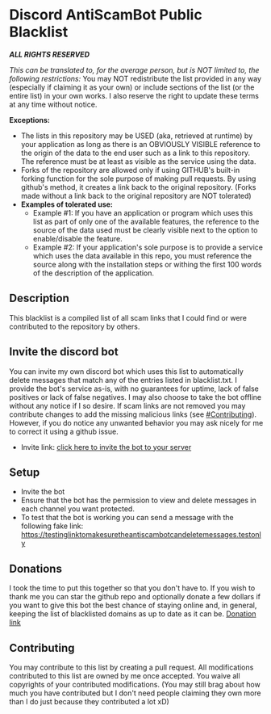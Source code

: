 # Discord AntiScamBot Public Blacklist

***ALL RIGHTS RESERVED***

*This can be translated to, for the average person, but is NOT limited to, the 
following restrictions:* You may NOT redistribute the list provided in any way 
(especially if claiming it as your own) or include sections of the list (or the 
entire list) in your own works. I also reserve the right to update these terms 
at any time without notice.

**Exceptions:**
- The lists in this repository may be USED (aka, retrieved at runtime) by your 
application as long as there is an OBVIOUSLY VISIBLE reference to the origin of 
the data to the end user such as a link to this repository. The reference must 
be at least as visible as the service using the data.
- Forks of the repository are allowed only if using GITHUB's built-in forking 
function for the sole purpose of making pull requests. By using github's 
method, it creates a link back to the original repository. (Forks made without 
a link back to the original repository are NOT tolerated)
- **Examples of tolerated use:**
  - Example #1: If you have an application or program which uses this list as part
  of only one of the available features, the reference to the source of the data 
  used must be clearly visible next to the option to enable/disable the feature.
  - Example #2: If your application's sole purpose is to provide a service which uses 
  the data available in this repo, you must reference the source along with the
  installation steps or withing the first 100 words of the description of the
  application.

## Description
This blacklist is a compiled list of all scam links that I could find or were
contributed to the repository by others.

## Invite the discord bot
You can invite my own discord bot which uses this list to automatically delete 
messages that match any of the entries listed in blacklist.txt. I provide the 
bot's service as-is, with no guarantees for uptime, lack of false positives or
lack of false negatives. I may also choose to take the bot offline without any 
notice if I so desire. If scam links are not removed you may contribute changes 
to add the missing malicious links (see [#Contributing](./README.md#contributing)).
However, if you do notice any unwanted behavior you may ask nicely for me to 
correct it using a github issue.
- Invite link: [click here to invite the bot to your server](https://discord.com/api/oauth2/authorize?client_id=888061627239383051&permissions=292057902146&scope=bot)

## Setup
- Invite the bot
- Ensure that the bot has the permission to view and delete messages in each
  channel you want protected.
- To test that the bot is working you can send a message with the following 
  fake link: https://testinglinktomakesuretheantiscambotcandeletemessages.testonly

## Donations
I took the time to put this together so that you don't have to. If you wish to
thank me you can star the github repo and optionally donate a few dollars if 
you want to give this bot the best chance of staying online and, in general, 
keeping the list of blacklisted domains as up to date as it can be. 
[Donation link](http://paypal.me/technicallycoded)

## Contributing
You may contribute to this list by creating a pull request. All modifications 
contributed to this list are owned by me once accepted. You waive all 
copyrights of your contributed modifications. (You may still brag about how
much you have contributed but I don't need people claiming they own more than
I do just because they contributed a lot xD)
